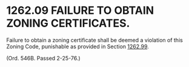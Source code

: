 1262.09 FAILURE TO OBTAIN ZONING CERTIFICATES.
==============================================

Failure to obtain a zoning certificate shall be deemed a violation of
this Zoning Code, punishable as provided in Section
[1262.99](4da6057d.html).

(Ord. 546B. Passed 2-25-76.)
